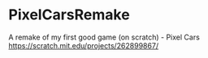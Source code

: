 # PixelCarsRemake
A remake of my first good game (on scratch) - Pixel Cars  https://scratch.mit.edu/projects/262899867/
